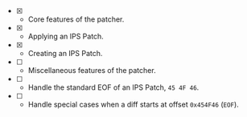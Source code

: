 - [x] - Core features of the patcher.
 - [x] - Applying an IPS Patch.
 - [x] - Creating an IPS Patch.
- [ ] - Miscellaneous features of the patcher.
 - [ ] - Handle the standard EOF of an IPS Patch, `45 4F 46`.
 - [ ] - Handle special cases when a diff starts at offset `0x454F46` (`EOF`).